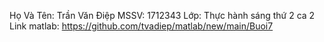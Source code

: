 Họ Và Tên: Trần Văn Điệp
MSSV: 1712343
Lớp: Thực hành sáng thứ 2 ca 2
Link matlab: https://github.com/tvadiep/matlab/new/main/Buoi7
